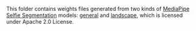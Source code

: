 
This folder contains weights files generated from two kinds of [MediaPipe Selfie Segmentation](https://ai.google.dev/edge/mediapipe/solutions/vision/image_segmenter#selfie-model) models: [general](https://storage.googleapis.com/mediapipe-models/image_segmenter/selfie_segmenter/float16/latest/selfie_segmenter.tflite) and 
[landscape](https://storage.googleapis.com/mediapipe-models/image_segmenter/selfie_segmenter_landscape/float16/latest/selfie_segmenter_landscape.tflite), which is licensed under Apache 2.0 License.